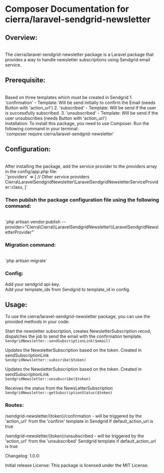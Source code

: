 # Composer Documentation for cierra/laravel-sendgrid-newsletter

## Overview:
<br>
The cierra/laravel-sendgrid-newsletter package is a Laravel package that provides a way to handle newsletter subscriptions using Sendgrid email service.

## Prerequisite:
<br>
Based on three templates which must be created in Sendgrid
1. 'confirmation' - Template: Will be send initially to confirm the Email (needs Button with 'action_url')
2. 'subscribed' - Template: Will be send if the user is successfully subscribed.
3. 'unsubscribed' - Template: Will be send if the user unsubscribes (needs Button with 'action_url')
<br>
Installation: To install this package, you need to use Composer. Run the following command in your terminal:<br> `composer require cierra/laravel-sendgrid-newsletter`

## Configuration:
<br>
After installing the package, add the service provider to the providers array in the config/app.php file:
<br>
`'providers' => [ // Other service providers Cierra\LaravelSendgridNewsletter\LaravelSendgridNewsletterServiceProvider::class, ]`

### Then publish the package configuration file using the following command:
<br>
`php artisan vendor:publish --provider="Cierra\Cierra\\LaravelSendgridNewsletter\\LaravelSendgridNewsletterProvider"`

### Migration command:
<br>
`php artisan migrate`

### Config:<br>
Add your sendgrid api-key.<br>
Add your template_ids from Sendgrid to template_id in config.

## Usage: 
To use the cierra/laravel-sendgrid-newsletter package, you can use the provided methods in your code:

Start the newsletter subscription, creates NewsletterSubscription recod, dispatches the job to send the email with the confirmation template.<br>
`SendgridNewsletter::sendSubscriptionLink($email)`

Updates the NewsletterSubscription based on the token. Created in sendSubscriptionLink<br>
`SendgridNewsletter::subscribe($token)`

Updates the NewsletterSubscription based on the token. Created in sendSubscriptionLink<br>
`SendgridNewsletter::unsubscribe($token)`

Receives the status from the NewsLetterSubscription<br>
`SendgridNewsletter::getSubscriptionStatus($token)`

### Routes:<br>
/sendgrid-newsletter/{token}/confirmation - will be triggered by the 'action_url' from the 'confirm' template in Sendgrid if default_action_url is true

/sendgrid-newsletter/{token}/unsubscribed - will be triggered by the 'action_url' from the 'unsubscribed' Sendgrid template if default_action_url is true

Changelog: 1.0.0:

Initial release
License: This package is licensed under the MIT License.